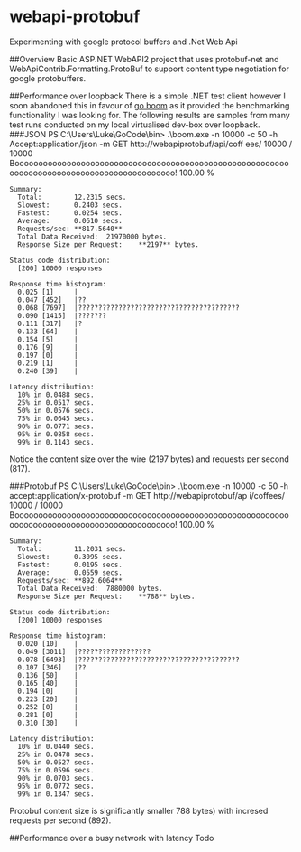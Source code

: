 webapi-protobuf
===============

Experimenting with google protocol buffers and .Net Web Api

##Overview
Basic ASP.NET WebAPI2 project that uses protobuf-net and WebApiContrib.Formatting.ProtoBuf to support content type negotiation for google protobuffers.

##Performance over loopback
There is a simple .NET test client however I soon abandoned this in favour of [go boom](https://github.com/rakyll/boom) as it provided the benchmarking functionality I was looking for. The following results are samples from many test runs conducted on my local virtualised dev-box over loopback.
###JSON
    PS C:\Users\Luke\GoCode\bin> .\boom.exe -n 10000 -c 50 -h Accept:application/json  -m GET http://webapiprotobuf/api/coff
    ees/
    10000 / 10000 Booooooooooooooooooooooooooooooooooooooooooooooooooooooooooooooooooooooooooooooooooooooooooooo! 100.00 %

    Summary:
      Total:        12.2315 secs.
      Slowest:      0.2403 secs.
      Fastest:      0.0254 secs.
      Average:      0.0610 secs.
      Requests/sec: **817.5640**
      Total Data Received:  21970000 bytes.
      Response Size per Request:    **2197** bytes.

    Status code distribution:
      [200] 10000 responses

    Response time histogram:
      0.025 [1]     |
      0.047 [452]   |??
      0.068 [7697]  |????????????????????????????????????????
      0.090 [1415]  |???????
      0.111 [317]   |?
      0.133 [64]    |
      0.154 [5]     |
      0.176 [9]     |
      0.197 [0]     |
      0.219 [1]     |
      0.240 [39]    |

    Latency distribution:
      10% in 0.0488 secs.
      25% in 0.0517 secs.
      50% in 0.0576 secs.
      75% in 0.0645 secs.
      90% in 0.0771 secs.
      95% in 0.0858 secs.
      99% in 0.1143 secs.

Notice the content size over the wire (2197 bytes) and requests per second (817).

###Protobuf
    PS C:\Users\Luke\GoCode\bin> .\boom.exe -n 10000 -c 50 -h accept:application/x-protobuf  -m GET http://webapiprotobuf/ap
    i/coffees/
    10000 / 10000 Booooooooooooooooooooooooooooooooooooooooooooooooooooooooooooooooooooooooooooooooooooooooooooo! 100.00 %

    Summary:
      Total:        11.2031 secs.
      Slowest:      0.3095 secs.
      Fastest:      0.0195 secs.
      Average:      0.0559 secs.
      Requests/sec: **892.6064**
      Total Data Received:  7880000 bytes.
      Response Size per Request:    **788** bytes.

    Status code distribution:
      [200] 10000 responses

    Response time histogram:
      0.020 [10]    |
      0.049 [3011]  |??????????????????
      0.078 [6493]  |????????????????????????????????????????
      0.107 [346]   |??
      0.136 [50]    |
      0.165 [40]    |
      0.194 [0]     |
      0.223 [20]    |
      0.252 [0]     |
      0.281 [0]     |
      0.310 [30]    |

    Latency distribution:
      10% in 0.0440 secs.
      25% in 0.0478 secs.
      50% in 0.0527 secs.
      75% in 0.0596 secs.
      90% in 0.0703 secs.
      95% in 0.0772 secs.
      99% in 0.1347 secs.
Protobuf content size is significantly smaller 788 bytes) with incresed requests per second (892).

##Performance over a busy network with latency
Todo